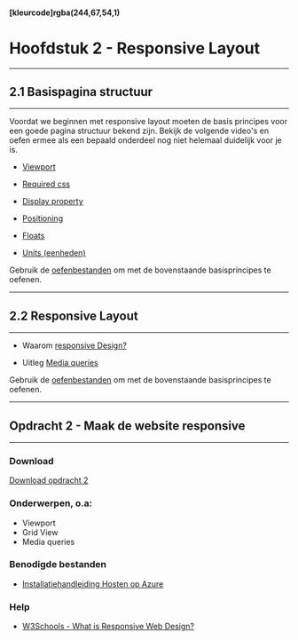 #### [kleurcode]rgba(244,67,54,1)

# Hoofdstuk 2 - Responsive Layout

---
## 2.1 Basispagina structuur
---

Voordat we beginnen met responsive layout moeten de basis principes voor een goede pagina structuur bekend zijn. Bekijk de volgende video's en oefen ermee als een bepaald onderdeel nog niet helemaal duidelijk voor je is.

- <a target="_blank" href="https://elo.kw1c.nl/CMS/Studie/811%20ICT-Academie/811%20VakkenInhoud/%5BK.07%20FrD%5D%20Keuzedeel%20%5BK0722%5D%20Frontend%20development/25187%20%C2%A0%20Applicatie-%20en%20mediaontwikkelaar/Periode%2007/Productie/743192_01_01_XR30_12_viewport.mp4">Viewport</a>


- <a target="_blank" href="https://elo.kw1c.nl/CMS/Studie/811%20ICT-Academie/811%20VakkenInhoud/%5BK.07%20FrD%5D%20Keuzedeel%20%5BK0722%5D%20Frontend%20development/25187%20%C2%A0%20Applicatie-%20en%20mediaontwikkelaar/Periode%2007/Productie/743192_01_02_XR30_required_CSS.mp4">Required css</a>

- <a target="_blank" href="https://elo.kw1c.nl/CMS/Studie/811%20ICT-Academie/811%20VakkenInhoud/%5BK.07%20FrD%5D%20Keuzedeel%20%5BK0722%5D%20Frontend%20development/25187%20%C2%A0%20Applicatie-%20en%20mediaontwikkelaar/Periode%2007/Productie/743192_01_03_XR30_display_property.mp4">Display property</a>

- <a target="_blank" href="https://elo.kw1c.nl/CMS/Studie/811%20ICT-Academie/811%20VakkenInhoud/%5BK.07%20FrD%5D%20Keuzedeel%20%5BK0722%5D%20Frontend%20development/25187%20%C2%A0%20Applicatie-%20en%20mediaontwikkelaar/Periode%2007/Productie/743192_01_04_XR30_positioning.mp4">Positioning</a>

- <a target="_blank" href="https://elo.kw1c.nl/CMS/Studie/811%20ICT-Academie/811%20VakkenInhoud/%5BK.07%20FrD%5D%20Keuzedeel%20%5BK0722%5D%20Frontend%20development/25187%20%C2%A0%20Applicatie-%20en%20mediaontwikkelaar/Periode%2007/Productie/743192_01_05_XR30_floats.mp4">Floats</a>

- <a target="_blank" href="https://elo.kw1c.nl/CMS/Studie/811%20ICT-Academie/811%20VakkenInhoud/%5BK.07%20FrD%5D%20Keuzedeel%20%5BK0722%5D%20Frontend%20development/25187%20%C2%A0%20Applicatie-%20en%20mediaontwikkelaar/Periode%2007/Productie/743192_01_06_XR30_units.mp4">Units (eenheden)</a>


Gebruik de <a target="_blank" href="https://elo.kw1c.nl/Pages/View.aspx?cp=%2FCMS%2FStudie%2F811%20ICT-Academie%2F811%20VakkenInhoud%2F%5BK.07%20FrD%5D%20Keuzedeel%20%5BK0722%5D%20Frontend%20development%2F25187%20%C2%A0%20Applicatie-%20en%20mediaontwikkelaar%2FPeriode%2007%2FProductie%2FEx_Files_Responsive_Layout">oefenbestanden</a> om met de bovenstaande basisprincipes te oefenen. 

---
## 2.2 Responsive Layout
---


- Waarom <a href="https://elo.kw1c.nl/CMS/Studie/811%20ICT-Academie/811%20VakkenInhoud/%5BK.07%20FrD%5D%20Keuzedeel%20%5BK0722%5D%20Frontend%20development/25187%20%C2%A0%20Applicatie-%20en%20mediaontwikkelaar/Periode%2007/Productie/743192_02_01_XR30_responsive_design.mp4">responsive Design?</a>

- Uitleg <a href="https://elo.kw1c.nl/CMS/Studie/811%20ICT-Academie/811%20VakkenInhoud/%5BK.07%20FrD%5D%20Keuzedeel%20%5BK0722%5D%20Frontend%20development/25187%20%C2%A0%20Applicatie-%20en%20mediaontwikkelaar/Periode%2007/Productie/743192_02_02_XR30_media_queries.mp4">Media queries</a>

Gebruik de <a href="https://elo.kw1c.nl/Pages/View.aspx?cp=%2FCMS%2FStudie%2F811%20ICT-Academie%2F811%20VakkenInhoud%2F%5BK.07%20FrD%5D%20Keuzedeel%20%5BK0722%5D%20Frontend%20development%2F25187%20%C2%A0%20Applicatie-%20en%20mediaontwikkelaar%2FPeriode%2007%2FProductie%2FEx_Files_Responsive_Layout">oefenbestanden</a> om met de bovenstaande basisprincipes te oefenen. 

---
## Opdracht 2 - Maak de website responsive
---

### Download
<a href="https://elo.kw1c.nl/CMS/Studie/811%20ICT-Academie/811%20VakkenInhoud/%5BK.07%20FrD%5D%20Keuzedeel%20%5BK0722%5D%20Frontend%20development/25187%20%C2%A0%20Applicatie-%20en%20mediaontwikkelaar/Periode%2007/Productie/02.%20Opdrachten/FD%20-%20Opdracht%202.pdf" target="_blank">Download opdracht 2</a>

### Onderwerpen, o.a:
*   Viewport
*   Grid View
*   Media queries

### Benodigde bestanden
* <a href="https://elo.kw1c.nl/CMS/Studie/811%20ICT-Academie/811%20VakkenInhoud/%5BK.07%20FrD%5D%20Keuzedeel%20%5BK0722%5D%20Frontend%20development/25187%20%C2%A0%20Applicatie-%20en%20mediaontwikkelaar/Periode%2007/Productie/02.%20Opdrachten/Bestanden/HandleidingHosten.pdf" target="_blank">Installatiehandleiding Hosten op Azure</a>

### Help
* <a href="https://www.w3schools.com/whatis/whatis_responsive.asp" target="_blank">W3Schools - What is Responsive Web Design?</a>
